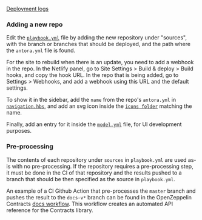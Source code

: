 [Deployment logs](https://app.netlify.com/sites/openzeppelin-docs/deploys)

### Adding a new repo

Edit the [`playbook.yml`](playbook.yml) file by adding the new repository under
"sources", with the branch or branches that should be deployed, and the path
where the `antora.yml` file is found.

For the site to rebuild when there is an update, you need to add a webhook in
the repo. In the Netlify panel, go to Site Settings > Build & deploy > Build
hooks, and copy the hook URL. In the repo that is being added, go to Settings >
Webhooks, and add a webhook using this URL and the default settings.

To show it in the sidebar, add the `name` from the repo's `antora.yml` in
[`navigation.hbs`](./ui/theme/partials/navigation.hbs#L17-L25), and add an svg icon
inside the [`icons folder`](./ui/theme/images/icons) matching the name.

Finally, add an entry for it inside the [`model.yml`](./ui/preview/model.yml) file, for UI development purposes.

### Pre-processing

The contents of each repository under `sources` in `playbook.yml` are used as-is
with no pre-processing. If the repository requires a pre-processing step, it must
be done in the CI of that repository and the results pushed to a branch that should
be then specified as the source in `playbook.yml`.

An example of a CI Github Action that pre-processes the `master` branch and
pushes the result to the `docs-v*` branch can be found in the OpenZeppelin
Contracts [docs workflow](https://github.com/OpenZeppelin/openzeppelin-contracts/blob/master/.github/workflows/docs.yml).
This workflow creates an automated API reference for the Contracts library.
